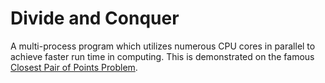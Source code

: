# Divide and Conquer

A multi-process program which utilizes numerous CPU cores in parallel to achieve faster run time in computing. This is demonstrated on the famous [Closest Pair of Points Problem](https://en.wikipedia.org/wiki/Closest_pair_of_points_problem).
